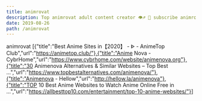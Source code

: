 ```yaml
---
title: animrovat
description: Top animrovat adult content creator 👁♐️ 👑 subscribe animrovat to my porn site below IG animrovat
date: 2019-08-26
path: /animrovat
---
```


animrovat
[{"title":"Best Anime Sites in【2020】 - ᐈ - AnimeTop Club","url":"https://animetop.club/"},{"title":"Anime Nova - CybrHome","url":"https://www.cybrhome.com/website/animenova.org"},{"title":"30 Animenova Alternatives & Similar Websites – Top Best ...","url":"https://www.topbestalternatives.com/animenova/"},{"title":"Animenova - Hellow","url":"http://hellow.la/animenova"},{"title":"TOP 10 Best Anime Websites to Watch Anime Online Free in ...","url":"https://allbesttop10.com/entertainment/top-10-anime-websites/"}]

